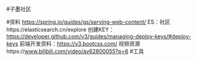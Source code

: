 #子墨社区

#资料
https://spring.io/guides/gs/serving-web-content/
ES：社区https://elasticsearch.cn/explore
创建KEY：https://developer.github.com/v3/guides/managing-deploy-keys/#deploy-keys
前端开发资料：https://v3.bootcss.com/
视频资源https://www.bilibili.com/video/av62800055?p=6
#工具